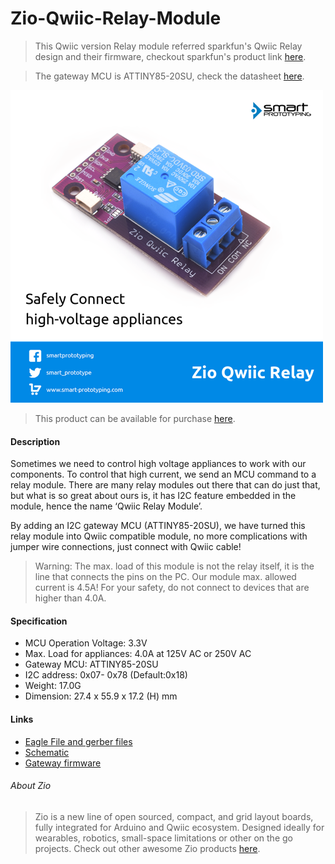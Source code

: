 # Zio-Qwiic-Relay-Module

> This Qwiic version Relay module referred sparkfun's Qwiic Relay design and their firmware, checkout sparkfun's product link [here](https://www.sparkfun.com/products/14712).

> The gateway MCU is ATTINY85-20SU, check the datasheet [here](https://www.mouser.com/datasheet/2/268/Atmel-2586-AVR-8-bit-Microcontroller-ATtiny25-ATti-1315542.pdf).

![](relay.png)

> This product can be available for purchase [here](https://www.smart-prototyping.com/Zio-Qwiic-Relay).



#### Description

Sometimes we need to control high voltage appliances to work with our components. To control that high current, we send an MCU command to a relay module. There are many relay modules out there that can do just that, but what is so great about ours is, it has I2C feature embedded in the module, hence the name ‘Qwiic Relay Module’.

By adding an I2C gateway MCU (ATTINY85-20SU), we have turned this relay module into Qwiic compatible module, no more complications with jumper wire connections, just connect with Qwiic cable!


> Warning: The max. load of this module is not the relay itself, it is the line that connects the pins on the PC. Our module max. allowed current is 4.5A! For your safety, do not connect to devices that are higher than 4.0A.  


#### Specification

* MCU Operation Voltage: 3.3V
* Max. Load for appliances: 4.0A at 125V AC or 250V AC
* Gateway MCU: ATTINY85-20SU
* I2C address: 0x07- 0x78 (Default:0x18)
* Weight: 17.0G
* Dimension: 27.4 x 55.9 x 17.2 (H) mm


#### Links

* [Eagle File and gerber files](https://github.com/ZIOCC/Zio-Qwiic-Relay-Module)
* [Schematic](https://github.com/ZIOCC/Zio-Qwiic-Relay-Module/blob/master/Zio%20Qwiic%20Relay%20Module%20Schematic%20PDF.pdf)
* [Gateway firmware](https://github.com/ZIOCC/Zio-Qwiic-Relay-Module/tree/master/firmware/Qwiic_Relay_Gateway_Firmware)




###### About Zio
> Zio is a new line of open sourced, compact, and grid layout boards, fully integrated for Arduino and Qwiic ecosystem. Designed ideally for wearables, robotics, small-space limitations or other on the go projects. Check out other awesome Zio products [here](https://www.smart-prototyping.com/Zio).


